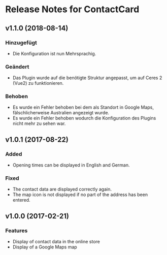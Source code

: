 # Release Notes for ContactCard

## v1.1.0 (2018-08-14)

### Hinzugefügt

- Die Konfiguration ist nun Mehrsprachig.

### Geändert

- Das Plugin wurde auf die benötigte Struktur angepasst, um auf Ceres 2 (Vue2) zu funktionieren.

### Behoben

- Es wurde ein Fehler behoben bei dem als Standort in Google Maps, fälschlicherweise Australien angezeigt wurde.
- Es wurde ein Fehler behoben wodurch die Konfiguration des Plugins nicht mehr zu sehen war.


## v1.0.1 (2017-08-22)

### Added

- Opening times can be displayed in English and German.

### Fixed

- The contact data are displayed correctly again.
- The map icon is not displayed if no part of the address has been entered.

## v1.0.0 (2017-02-21)

### Features

- Display of contact data in the online store
- Display of a Google Maps map